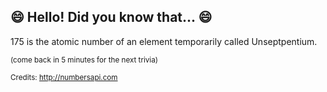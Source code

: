 ## 😄 Hello! Did you know that... 😄
175 is the atomic number of an element temporarily called Unseptpentium.

<sup>(come back in 5 minutes for the next trivia)</sup>


<sup>Credits: http://numbersapi.com</sup>

